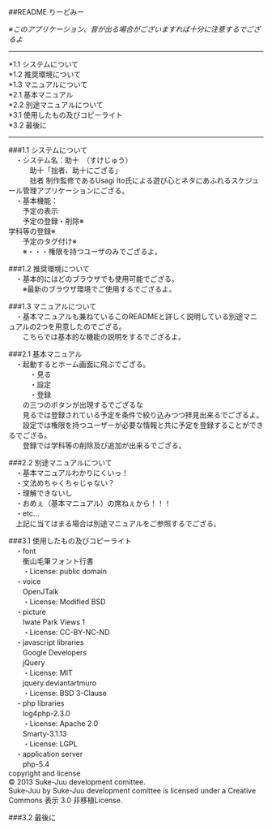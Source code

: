 ##README りーどみー

_※このアプリケーション、音が出る場合がございますれば十分に注意するでござるよ_  
******
  *1.1 システムについて  
  *1.2 推奨環境について  
  *1.3 マニュアルについて  
    *2.1 基本マニュアル  
  *2.2 別途マニュアルについて  
    *3.1 使用したもの及びコピーライト  
  *3.2 最後に  
******	
###1.1 システムについて  
　・システム名：助十　（すけじゅう）  
　　　助十「拙者、助十にござる」  
　　　拙者 制作監修であるUsagi Ito氏による遊び心とネタにあふれるスケジュール管理アプリケーションにござる。  
　・基本機能：  
　　予定の表示  
　　予定の登録・削除※  
    学科等の登録※    
　　予定のタグ付け※    
　　※・・・権限を持つユーザのみでござるよ。

###1.2 推奨環境について  
　・基本的にはどのブラウザでも使用可能でござる。  
　　※最新のブラウザ環境でご使用するでござるよ。

###1.3 マニュアルについて  
　・基本マニュアルも兼ねているこのREADMEと詳しく説明している別途マニュアルの2つを用意したのでござる。  
　　こちらでは基本的な機能の説明をするでござるよ。  

###2.1 基本マニュアル  
　・起動するとホーム画面に飛ぶでござる。  
　　　・見る  
　　　・設定  
　　　・登録  
　　の三つのボタンが出現するでござるな  
　　見るでは登録されている予定を条件で絞り込みつつ拝見出来るでござるよ。  
　　設定では権限を持つユーザーが必要な情報と共に予定を登録することができるでござる。  
　　登録では学科等の削除及び追加が出来るでござる。  

###2.2 別途マニュアルについて  
　・基本マニュアルわかりにくいっ！  
　・文法めちゃくちゃじゃない？  
　・理解できないし  
　・おめぇ（基本マニュアル）の席ねぇから！！！  
　・etc...  
　上記に当てはまる場合は別途マニュアルをご参照するでござる。

###3.1 使用したもの及びコピーライト  
　・font  
　　衡山毛筆フォント行書  
　　・License: public domain    
　・voice  
　　OpenJTalk  
　　・License: Modified BSD    
　・picture  
　　Iwate Park Views 1  
　　・License: CC-BY-NC-ND    
　・javascript libraries  
　　Google Developers    
　　jQuery  
　　・License: MIT    
　　jquery.deviantartmuro  
　　・License: BSD 3-Clause    
　・php libraries  
　　log4php-2.3.0  
　　・License: Apache 2.0    
　　Smarty-3.1.13  
　　・License: LGPL    
　・application server  
　　php-5.4      
copyright and license  
© 2013 Suke-Juu development comittee.  
Suke-Juu by Suke-Juu development comittee is licensed under a Creative Commons 表示 3.0 非移植License.

###3.2 最後に  
